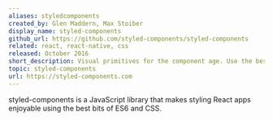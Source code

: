 ```yaml
---
aliases: styledcomponents
created_by: Glen Maddern, Max Stoiber
display_name: styled-components
github_url: https://github.com/styled-components/styled-components
related: react, react-native, css
released: October 2016
short_description: Visual primitives for the component age. Use the best bits of ES6 and CSS to style your React apps without stress.
topic: styled-components
url: https://styled-components.com
---
```

styled-components is a JavaScript library that makes styling React apps enjoyable using the best bits of ES6 and CSS.
